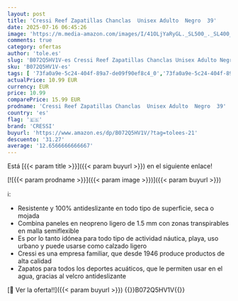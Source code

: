 ```yaml
---
layout: post
title: 'Cressi Reef Zapatillas Chanclas  Unisex Adulto  Negro  39'
date: 2025-07-16 06:45:26
image: 'https://m.media-amazon.com/images/I/41OLjYaRyGL._SL500_._SL400_.jpg'
comments: true
category: ofertas
author: 'tole.es'
slug: 'B072Q5HV1V-es Cressi Reef Zapatillas Chanclas Unisex Adulto Negro 39'
sku: 'B072Q5HV1V-es'
tags: [ '73fa0a9e-5c24-404f-89a7-de09f90ef8c4_0','73fa0a9e-5c24-404f-89a7-de09f90ef8c4_5101','73fa0a9e-5c24-404f-89a7-de09f90ef8c4_6101','73fa0a9e-5c24-404f-89a7-de09f90ef8c4_8301','73fa0a9e-5c24-404f-89a7-de09f90ef8c4_9601','Arborist Merchandising Root','Calzado deportivo para hombre','Cressi Watersport','Deportes de exterior','Deportes y aire libre','Escarpines para hombre','Moda','Moda Hombre','Prime Day - Deportes de exterior','Self Service','Semana Cressi','Special Features Stores','Zapatillas deportivas y de moda para hombre','Zapatos para hombre','chanclas','cressi','🇪🇸', ]
actualPrice: 10.99 EUR
currency: EUR
price: 10.99
comparePrice: 15.99 EUR
prodname: 'Cressi Reef Zapatillas Chanclas  Unisex Adulto  Negro  39'
country: 'es'
flag: '🇪🇸'
brand: 'CRESSI'
buyurl: 'https://www.amazon.es/dp/B072Q5HV1V/?tag=tolees-21'
descuento: '31.27'
average: '12.6566666666667'
---
```


Está [{{< param title >}}]({{< param buyurl >}}) en el siguiente enlace!

[![{{< param prodname >}}]({{< param image >}})]({{< param buyurl >}})

ℹ️:

- Resistente y 100% antideslizante en todo tipo de superficie, seca o mojada
- Combina paneles en neopreno ligero de 1.5 mm con zonas transpirables en malla semiflexible
- Es por lo tanto idónea para todo tipo de actividad náutica, playa, uso urbano y puede usarse como calzado ligero
- Cressi es una empresa familiar, que desde 1946 produce productos de alta calidad
- Zapatos para todos los deportes acuáticos, que le permiten usar en el agua, gracias al velcro antideslizante

[🛒 Ver la oferta!!]({{< param buyurl >}})
{{<world>}}B072Q5HV1V{{</world>}}
